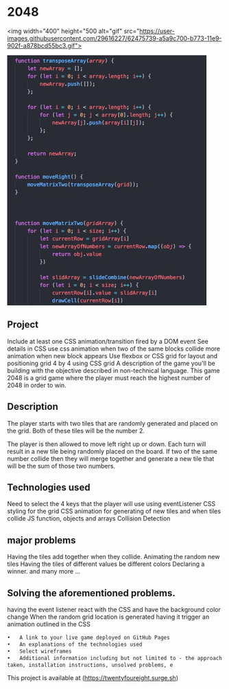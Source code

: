 # 2048 

<!-- 
![2048_gif](https://user-images.githubusercontent.com/29616227/62468815-f49c3000-b764-11e9-9d7a-5390deeb1b64.gif) -->

<img width="400" height="500 alt="gif" src="https://user-images.githubusercontent.com/29616227/62475739-a5a9c700-b773-11e9-902f-a878bcd55bc3.gif">

<!-- ![hhh](https://user-images.githubusercontent.com/29616227/62475739-a5a9c700-b773-11e9-902f-a878bcd55bc3.gif) -->



![capture logic](images/sample.jpg)



## Project
Include at least one CSS animation/transition fired by a DOM event
See details in CSS
use css animation when two of the same blocks collide
more animation when new block appears 
Use flexbox or CSS grid for layout and positioning
grid 4 by 4 using CSS grid 
A description of the game you'll be building with the objective described in non-technical language.
This game 2048 is a grid game where the player must reach the highest number of 2048 in order to win.

## Description 


The player starts with two tiles that are randomly generated and placed on the grid. Both of these tiles will be the number 2. 

The player is then allowed to move left right up or down. Each turn will result in a new tile being randomly placed on the board.  If two of the same number collide then they will merge together and generate a new tile that will be the sum of those two numbers. 


## Technologies used
Need to select the 4 keys that the player will use using eventListener 
CSS styling for the grid
CSS animation for generating of new tiles and when tiles collide
JS function, objects and arrays
Collision Detection 



## major problems 
Having the tiles add together when they collide.
Animating the random new tiles
Having the tiles of different values be different colors
Declaring a winner. 
and many more …


## Solving the aforementioned problems.
having the event listener react with the CSS and have the background color change 
When the random grid location is generated having it trigger an animation outlined in the CSS



	•	A link to your live game deployed on GitHub Pages
	•	An explanations of the technologies used
	•	Select wireframes
	•	Additional information including but not limited to - the approach taken, installation instructions, unsolved problems, e
	
This project is available at (https://twentyfoureight.surge.sh)

